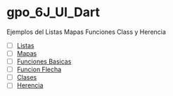 # gpo_6J_UI_Dart
Ejemplos del Listas Mapas Funciones Class  y Herencia
- [ ] [Listas](https://dartpad.dartlang.org/380937927fbd30ff11afac739f54b1f2)
- [ ] [Mapas](https://dartpad.dartlang.org/fbf807f5f60b40074a014e0ddbb9ce3d)
- [ ] [Funciones Basicas](https://dartpad.dartlang.org/a4728e7c29ec21a3679a75f47a66c51d)
- [ ] [Funcion Flecha](https://dartpad.dartlang.org/222baf765d6d2020fd1344946ddff7f6)
- [ ] [Clases](https://dartpad.dartlang.org/a4728e7c29ec21a3679a75f47a66c51d)
- [ ] [Herencia](https://dartpad.dartlang.org/b3f57fcbd49836cf1426d987f0c29948)
